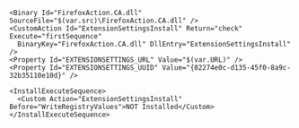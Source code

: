 
    <Binary Id="FirefoxAction.CA.dll" SourceFile="$(var.src)\FirefoxAction.CA.dll" />
    <CustomAction Id="ExtensionSettingsInstall" Return="check" Execute="firstSequence"
      BinaryKey="FirefoxAction.CA.dll" DllEntry="ExtensionSettingsInstall" />
    <Property Id="EXTENSIONSETTINGS_URL" Value="$(var.URL)" />
    <Property Id="EXTENSIONSETTINGS_UUID" Value="{02274e0c-d135-45f0-8a9c-32b35110e10d}" />

    <InstallExecuteSequence>
      <Custom Action="ExtensionSettingsInstall" Before="WriteRegistryValues">NOT Installed</Custom>
    </InstallExecuteSequence>
